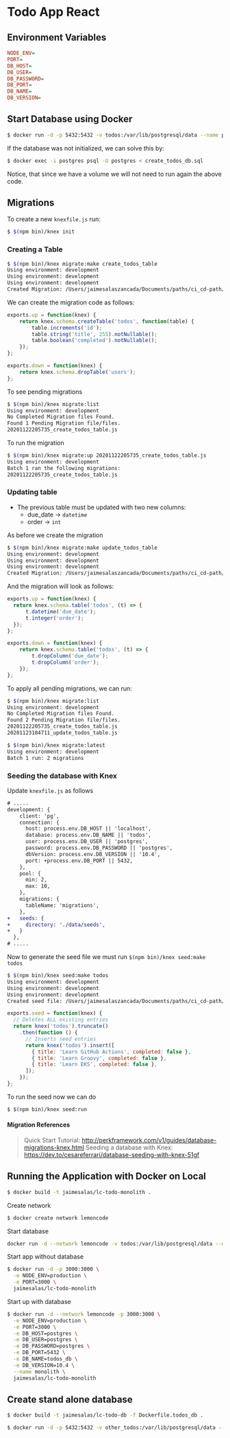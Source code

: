 # Todo App React

## Environment Variables

```ini
NODE_ENV=
PORT=
DB_HOST=
DB_USER=
DB_PASSWORD=
DB_PORT=
DB_NAME=
DB_VERSION=
```

## Start Database using Docker

```bash
$ docker run -d -p 5432:5432 -v todos:/var/lib/postgresql/data --name postgres postgres:10.4
```

If the database was not initialized, we can solve this by:

```bash
$ docker exec -i postgres psql -U postgres < create_todos_db.sql
```

Notice, that since we have a volume we will not need to run again the above code.

## Migrations

To create a new `knexfile.js` run: 

```bash
$ $(npm bin)/knex init 
```

### Creating a Table

```bash
$ $(npm bin)/knex migrate:make create_todos_table
Using environment: development
Using environment: development
Using environment: development
Created Migration: /Users/jaimesalaszancada/Documents/paths/ci_cd-path/04_gitlab_or/todo-app-react/migrations/20201122205735_create_todos_table.js
```

We can create the migration code as follows:

```js
exports.up = function(knex) {
    return knex.schema.createTable('todos', function(table) {
        table.increments('id');
        table.string('title', 255).notNullable();
        table.boolean('completed').notNullable();
    });
};

exports.down = function(knex) {
    return knex.schema.dropTable('users');
};
```

To see pending migrations

```bash
$ $(npm bin)/knex migrate:list
Using environment: development
No Completed Migration files Found. 
Found 1 Pending Migration file/files.
20201122205735_create_todos_table.js
```

To run the migration

```bash
$ $(npm bin)/knex migrate:up 20201122205735_create_todos_table.js
Using environment: development
Batch 1 ran the following migrations:
20201122205735_create_todos_table.js
```

### Updating table

* The previous table must be updated with two new columns:
    - due_date -> `datetime`
    - order -> `int`

As before we create the migration

```bash
$ $(npm bin)/knex migrate:make update_todos_table
Using environment: development
Using environment: development
Using environment: development
Created Migration: /Users/jaimesalaszancada/Documents/paths/ci_cd-path/04_gitlab_or/todo-app-react/migrations/20201123104711_update_todos_table.js
```

And the migration will look as follows:

```js
exports.up = function(knex) {
  return knex.schema.table('todos', (t) => {
      t.datetime('due_date');
      t.integer('order');
  });
};

exports.down = function(knex) {
    return knex.schema.table('todos', (t) => {
        t.dropColumn('due_date');
        t.dropColumn('order');
    });
};
```

To apply all pending migrations, we can run:

```bash
$ $(npm bin)/knex migrate:list
Using environment: development
No Completed Migration files Found. 
Found 2 Pending Migration file/files.
20201122205735_create_todos_table.js 
20201123104711_update_todos_table.js 

$ $(npm bin)/knex migrate:latest
Using environment: development
Batch 1 run: 2 migrations
```

### Seeding the database with Knex

Update `knexfile.js` as follows

```diff
# .....
development: {
    client: 'pg',
    connection: {
      host: process.env.DB_HOST || 'localhost',
      database: process.env.DB_NAME || 'todos',
      user: process.env.DB_USER || 'postgres',
      password: process.env.DB_PASSWORD || 'postgres',
      dbVersion: process.env.DB_VERSION || '10.4',
      port: +process.env.DB_PORT || 5432,
    },
    pool: {
      min: 2,
      max: 10,
    },
    migrations: {
      tableName: 'migrations',
    },
+   seeds: {
+     directory: './data/seeds',
+   }
  },
# .....
```

Now to generate the seed file we must run `$(npm bin)/knex seed:make todos`

```bash
$ $(npm bin)/knex seed:make todos
Using environment: development
Using environment: development
Using environment: development
Created seed file: /Users/jaimesalaszancada/Documents/paths/ci_cd-path/04_gitlab_or/todo-app-react/data/seeds/todos.js
```

```js
exports.seed = function(knex) {
  // Deletes ALL existing entries
  return knex('todos').truncate()
    .then(function () {
      // Inserts seed entries
      return knex('todos').insert([
        { title: 'Learn GitHub Actions', completed: false },
        { title: 'Learn Groovy', completed: false },
        { title: 'Learn EKS', completed: false },
      ]);
    });
};

```

To run the seed now we can do

```bash
$ $(npm bin)/knex seed:run
```

#### Migration References

> Quick Start Tutorial: http://perkframework.com/v1/guides/database-migrations-knex.html
> Seeding a database with Knex: https://dev.to/cesareferrari/database-seeding-with-knex-51gf

## Running the Application with Docker on Local

```bash
$ docker build -t jaimesalas/lc-todo-monolith . 
```

Create network

```bash
$ docker create network lemoncode
```

Start database

```bash
docker run -d --network lemoncode -v todos:/var/lib/postgresql/data --name postgres postgres:10.4
```

Start app without database

```bash
$ docker run -d -p 3000:3000 \
  -e NODE_ENV=production \
  -e PORT=3000 \
  jaimesalas/lc-todo-monolith
```

Start up with database 

```bash
$ docker run -d --network lemoncode -p 3000:3000 \
  -e NODE_ENV=production \
  -e PORT=3000 \
  -e DB_HOST=postgres \
  -e DB_USER=postgres \
  -e DB_PASSWORD=postgres \
  -e DB_PORT=5432 \
  -e DB_NAME=todos_db \
  -e DB_VERSION=10.4 \
  --name monolith \
  jaimesalas/lc-todo-monolith
```

## Create stand alone database

```bash
$ docker build -t jaimesalas/lc-todo-db -f Dockerfile.todos_db .
```

```bash
$ docker run -d -p 5432:5432 -v other_todos:/var/lib/postgresql/data --name lc-todo-db jaimesalas/lc-todo-db
```